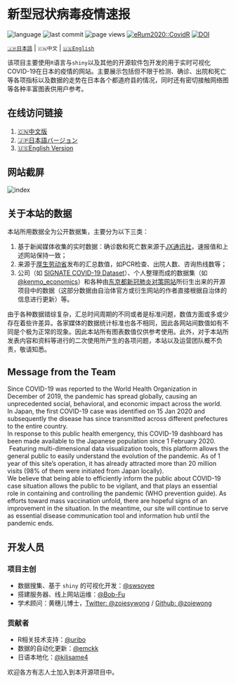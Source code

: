 # 新型冠状病毒疫情速报

![language](https://img.shields.io/github/languages/top/swsoyee/2019-ncov-japan?style=flat-square&logo=r)
![last commit](https://img.shields.io/github/last-commit/swsoyee/2019-ncov-japan?style=flat-square)
![page views](https://img.shields.io/badge/dynamic/json?url=https://cdn.covid-2019.live/static/stats.json&label=PV&query=$.result.totals.pageviews.all&color=orange&style=flat-square)
[![eRum2020::CovidR](https://badgen.net/https/runkit.io/erum2020-covidr/badge/branches/master/bulletin-board-japan?cache=300)](https://milano-r.github.io/erum2020-covidr-contest/bulletin-board-japan.html)
[![DOI](https://zenodo.org/badge/237152814.svg)](https://zenodo.org/badge/latestdoi/237152814)

[`🇯🇵日本語`](https://github.com/swsoyee/2019-ncov-japan/blob/master/README.md) | `🇨🇳中文` | [`🇺🇸English`](https://github.com/swsoyee/2019-ncov-japan/blob/master/README.en.md)

该项目主要使用`R`语言与`shiny`以及其他的开源软件包开发的用于实时可视化COVID-19在日本的疫情的网站。主要展示包括但不限于检测、确诊、出院和死亡等各项指标以及数据的走势在日本各个都道府县的情况，同时还有密切接触网络图等各种丰富图表供用户参考。

## 在线访问链接

1. [🇨🇳中文版](https://covid-2019.live/cn)
2. [🇯🇵日本語バージョン](https://covid-2019.live)
3. [🇺🇸English Version](https://covid-2019.live/en)

## 网站截屏

![index](https://cdn.covid-2019.live/static/capture.jpg)

## 关于本站的数据

本站所用数据全为公开数据集，主要分为以下三类：

1. 基于新闻媒体收集的实时数据：确诊数和死亡数来源于[JX通讯社](https://newsdigest.jp/pages/coronavirus/)，速报值和上述网站保持一致；
2. 来源于[厚生劳动省](https://www.mhlw.go.jp/stf/seisakunitsuite/bunya/0000121431_00086.html)发布的汇总数值，如PCR检查、出院人数、咨询热线数等；
3. 公司（如 [SIGNATE COVID-19 Dataset](https://drive.google.com/drive/folders/1EcVW5JQKMB6zoyfHm8_zLVj---t_hccF)）、个人整理而成的数据集（如[@kenmo_economics](https://twitter.com/kenmo_economics)）和各种由[东京都新冠肺炎对策网站](https://github.com/tokyo-metropolitan-gov/covid19/blob/development/FORKED_SITES.md)所衍生出来的开源项目中的数据（这部分数据由自治体官方或衍生网站的作者直接根据自治体的信息进行更新）等。

由于各种数据错综复杂，汇总时间周期的不同或者是标准问题，数值方面或多或少存在着些许差异。各家媒体的数据统计标准也各不相同，因此各网站间数值如有不同是个极为正常的现象。因此本站所有图表数值仅供参考使用。此外，对于本站所发表内容和资料等进行的二次使用所产生的各项问题，本站以及运营团队概不负责，敬请知悉。

## Message from the Team

Since COVID-19 was reported to the World Health Organization in December of 2019, the pandemic has spread globally, causing an unprecedented social, behavioral, and economic impact across the world. In Japan, the first COVID-19 case was identified on 15 Jan 2020 and subsequently the disease has since transmitted across different prefectures to the entire country.  
In response to this public health emergency, this COVID-19 dashboard has been made available to the Japanese population since 1 February 2020.  Featuring multi-dimensional data visualization tools, this platform allows the general public to easily understand the evolution of the pandemic. As of 1 year of this site’s operation, it has already attracted more than 20 million visits (98% of them were initiated from Japan locally).  
We believe that being able to efficiently inform the public about COVID-19 case situation allows the public to be vigilant, and that plays an essential role in containing and controlling the pandemic (WHO prevention guide). As efforts toward mass vaccination unfold, there are hopeful signs of an improvement in the situation. In the meantime, our site will continue to serve as essential disease communication tool and information hub until the pandemic ends.

## 开发人员

### 项目主创

- 数据搜集、基于 `shiny` 的可视化开发：[@swsoyee](https://github.com/swsoyee)  
- 搭建服务器、线上网站运维：[@Bob-Fu](https://github.com/Bob-FU)  
- 学术顾问：黄穗儿博士，[Twitter: @zoiesywong](https://twitter.com/zoiesywong) / [Github: @zoiewong](https://github.com/zoiewong)

### 贡献者

- R相关技术支持：[@uribo](https://github.com/uribo)  
- 数据的自动化更新：[@emckk](https://github.com/emc-kk)  
- 日语本地化：[@kilisame4](https://github.com/kilisame4)  

欢迎各方有志人士加入到本开源项目中。
